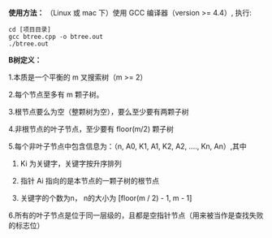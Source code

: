 **使用方法：**
（Linux 或 mac 下）使用 GCC 编译器（version >= 4.4）, 执行:

```shell
cd [项目目录]
gcc btree.cpp -o btree.out
./btree.out
```

**B树定义：**

1.本质是一个平衡的 m 叉搜索树（m >= 2）

2.每个节点至多有 m 颗子树。

3.根节点要么为空（整颗树为空），要么至少要有两颗子树

4.非根节点的叶子节点，至少要有 floor(m/2) 颗子树

5.每个非叶子节点中包含信息为：（n, A0, K1, A1, K2, A2, ...., Kn, An）,其中

1) Ki 为关键字，关键字按升序排列

2) 指针 Ai 指向的是本节点的一颗子树的根节点

3) 关键字的个数为n， n的大小为 [floor(m / 2) - 1, m - 1]

6.所有的叶子节点是位于同一层级的，且都是空指针节点（用来被当作是查找失败的标志位）

